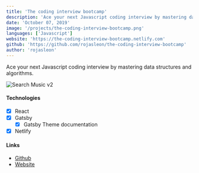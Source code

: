 ```yaml
---
title: 'The coding interview bootcamp'
description: 'Ace your next Javascript coding interview by mastering data structures and algorithms.'
date: 'October 07, 2019'
image: '/projects/the-coding-interview-bootcamp.png'
languages: ['Javascript']
website: 'https://the-coding-interview-bootcamp.netlify.com'
github: 'https://github.com/rojasleon/the-coding-interview-bootcamp'
author: 'rojasleon'
---
```


Ace your next Javascript coding interview by mastering data structures and algorithms.

![Search Music v2](/projects/the-coding-interview-bootcamp.png)

#### Technologies

- [x] React
- [x] Gatsby
  - [x] Gatsby Theme documentation
- [x] Netlify

#### Links

- [Github](https://github.com/rojasleon/the-coding-interview-bootcamp 'Github')
- [Website](https://the-coding-interview-bootcamp.netlify.com 'The coding interview bootcamp')
